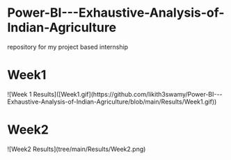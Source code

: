 # Power-BI---Exhaustive-Analysis-of-Indian-Agriculture
repository for my project based internship 
<h1>Week1</h1>
![Week 1 Results]([Week1.gif](https://github.com/likith3swamy/Power-BI---Exhaustive-Analysis-of-Indian-Agriculture/blob/main/Results/Week1.gif))

<h1>Week2</h1>
![Week2 Results](tree/main/Results/Week2.png)

